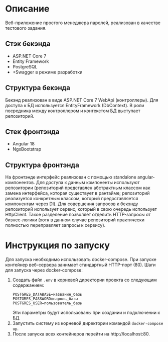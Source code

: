 # Описание
Веб-приложение простого менеджера паролей, реализован в качестве тестового задания.
## Стэк бекэнда
* ASP.NET Core 7
* Entity Framework
* PostgreSQL
* +Swagger в режиме разработки
## Структура бекэнда
Бекэнд реализован в виде ASP.NET Core 7 WebApi (контроллеры).
Для доступа к БД используется EntityFramework (DbContext).
В роли посредника между контроллером и контекстом БД выступает репозиторий.
## Стек фронтэнда
* Angular 18
* NgxBootstrap
## Структура фронтэнда
На фронтэнде интерфейс реализован с помощью standalone angular-компонентов.
Для доступа к данным компоненты используют репозитории (репозиторий представлен абстрактным классом как замена интерфейса, которая существует в рантайме; репозиторий реализуется конкретным классом, который предоставляется компонентам через DI).
Для совершения запросов к бекэнду репозиторий использует сервис, который в свою очередь использует HttpClient.
Такое разделение позволяет отделить HTTP-запросы от бизнес-логики (хотя в данном случае репозиторий практически полностью переправляет запросы к сервису).

# Инструкция по запуску
Для запуска необходимо использовать docker-compose.
При запуске контейнер веб-сервера занимает стандартный HTTP-порт (80).
Шаги для запуска через docker-compose:
1. Создать файл `.env` в корневой директории проекта со следующим содержанием:
    ````
    POSTGRES_DATABASE=название_базы
    POSTGRES_PASSWORD=пароль_базы
    POSTGRES_USER=пользователь_базы
    ````
    Эти параметры будут использованы при создании и подключении к БД.
2. Запустить систему из корневой директории командой `docker-compose up`.
3. После запуска всех контейнеров перейти на http://localhost:80.
